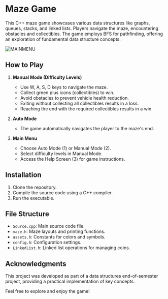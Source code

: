 # Maze Game

This C++ maze game showcases various data structures like graphs, queues, stacks, and linked lists. Players navigate the maze, encountering obstacles and collectibles. The game employs BFS for pathfinding, offering an exploration of fundamental data structure concepts.

![MAINMENU](https://gist.github.com/assets/59178154/5f32e932-a404-495d-b6fe-086475631b7b)

## How to Play

1. **Manual Mode (Difficulty Levels)**
   - Use W, A, S, D keys to navigate the maze.
   - Collect green plus icons (collectibles) to win.
   - Avoid obstacles to prevent vehicle health reduction.
   - Exiting without collecting all collectibles results in a loss.
   - Reaching the end with the required collectibles results in a win.

2. **Auto Mode**
   - The game automatically navigates the player to the maze's end.

3. **Main Menu**
   - Choose Auto Mode (1) or Manual Mode (2).
   - Select difficulty levels in Manual Mode.
   - Access the Help Screen (3) for game instructions.

## Installation

1. Clone the repository.
2. Compile the source code using a C++ compiler.
3. Run the executable.

## File Structure

- `Source.cpp`: Main source code file.
- `maze.h`: Maze layouts and printing functions.
- `assets.h`: Constants for colors and symbols.
- `config.h`: Configuration settings.
- `LinkedList.h`: Linked list operations for managing coins.

## Acknowledgments

This project was developed as part of a data structures end-of-semester project, providing a practical implementation of key concepts.

Feel free to explore and enjoy the game!
